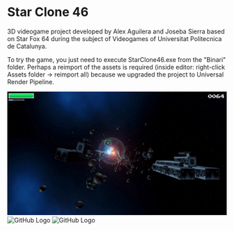 # Star Clone 46

3D videogame project developed by Alex Aguilera and Joseba Sierra based on Star Fox 64 during the subject of Videogames of Universitat Politecnica de Catalunya.  

To try the game, you just need to execute StarClone46.exe from the "Binari" folder. Perhaps a reimport of the assets is required (inside editor: right-click Assets folder -> reimport all) because we upgraded the project to Universal Render Pipeline.

![GitHub Logo](Images/gif1.gif)
![GitHub Logo](Images/gif2.gif)
![GitHub Logo](Images/gif3.gif)
